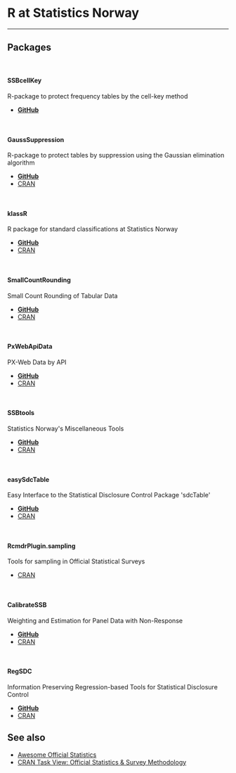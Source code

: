 
# R at Statistics Norway
*****

## Packages 

&nbsp;


#### SSBcellKey
R-package to protect frequency tables by the cell-key method

- [**GitHub**](https://github.com/statisticsnorway/SSBcellKey)

&nbsp;


#### GaussSuppression
R-package to protect tables by suppression using the Gaussian elimination algorithm

- [**GitHub**](https://github.com/statisticsnorway/GaussSuppression)
- [CRAN](https://CRAN.R-project.org/package=GaussSuppression)

&nbsp;


#### klassR
R package for standard classifications at Statistics Norway

- [**GitHub**](https://github.com/statisticsnorway/klassR)
- [CRAN](https://CRAN.R-project.org/package=klassR)

&nbsp;


#### SmallCountRounding
Small Count Rounding of Tabular Data

- [**GitHub**](https://github.com/statisticsnorway/SmallCountRounding) 
- [CRAN](https://CRAN.R-project.org/package=SmallCountRounding)

&nbsp;


#### PxWebApiData 
PX-Web Data by API 

- [**GitHub**](https://github.com/statisticsnorway/PxWebApiData)
- [CRAN](https://CRAN.R-project.org/package=PxWebApiData)

&nbsp;

#### SSBtools 
Statistics Norway's Miscellaneous Tools

- [**GitHub**](https://github.com/statisticsnorway/SSBtools) 
- [CRAN](https://CRAN.R-project.org/package=SSBtools)


&nbsp;

#### easySdcTable 
Easy Interface to the Statistical Disclosure Control Package 'sdcTable'

- [**GitHub**](https://github.com/statisticsnorway/easySdcTable) 
- [CRAN](https://CRAN.R-project.org/package=easySdcTable)

&nbsp;

#### RcmdrPlugin.sampling 
Tools for sampling in Official Statistical Surveys
 
- [CRAN](https://CRAN.R-project.org/package=RcmdrPlugin.sampling)

&nbsp;

#### CalibrateSSB 
Weighting and Estimation for Panel Data with Non-Response

- [**GitHub**](https://github.com/statisticsnorway/CalibrateSSB) 
- [CRAN](https://CRAN.R-project.org/package=CalibrateSSB)

&nbsp;

#### RegSDC 
Information Preserving Regression-based Tools for Statistical Disclosure Control

- [**GitHub**](https://github.com/olangsrud/RegSDC) 
- [CRAN](https://CRAN.R-project.org/package=RegSDC)

## See also
- [Awesome Official Statistics](http://www.awesomeofficialstatistics.org)
- [CRAN Task View: Official Statistics & Survey Methodology](https://CRAN.R-project.org/view=OfficialStatistics)
